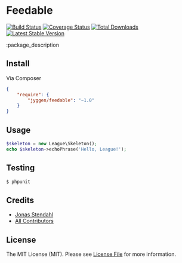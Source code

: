 # Feedable

[![Build Status](https://travis-ci.org/jyggen/feedable.png?branch=master)](https://travis-ci.org/jyggen/feedable)
[![Coverage Status](https://coveralls.io/repos/jyggen/feedable/badge.png)](https://coveralls.io/r/jyggen/feedable)
[![Total Downloads](https://poser.pugx.org/jyggen/feedable/downloads.png)](https://packagist.org/packages/jyggen/feedable)
[![Latest Stable Version](https://poser.pugx.org/jyggen/feedable/v/stable.png)](https://packagist.org/packages/jyggen/feedable)

:package_description


## Install

Via Composer

``` json
{
    "require": {
        "jyggen/feedable": "~1.0"
    }
}
```


## Usage

``` php
$skeleton = new League\Skeleton();
echo $skeleton->echoPhrase('Hello, League!');

```


## Testing

``` bash
$ phpunit
```


## Credits

- [Jonas Stendahl](https://github.com/jyggen)
- [All Contributors](https://github.com/jyggen/feedable/contributors)


## License

The MIT License (MIT). Please see [License File](https://github.com/jyggen/feedable/blob/master/LICENSE) for more information.
